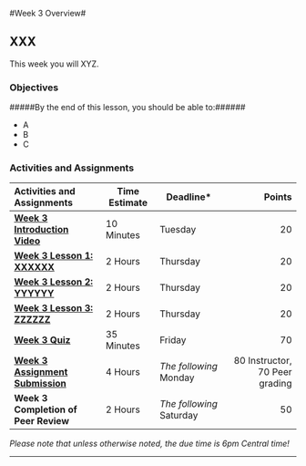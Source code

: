 #Week 3 Overview#

## XXX ##

This week you will XYZ.

### Objectives ###

#####By the end of this lesson, you should be able to:######

- A
- B 
- C

### Activities and Assignments ###

|Activities and Assignments | Time Estimate | Deadline* | Points|
|:------| -----|-------|----------:|
|**[Week 3 Introduction Video][wv]** |10 Minutes|Tuesday|20|
|**[Week 3 Lesson 1: XXXXXX](lesson1.md)**| 2 Hours |Thursday| 20|
|**[Week 3 Lesson 2: YYYYYY](lesson2.md)**| 2 Hours | Thursday | 20 |
|**[Week 3 Lesson 3: ZZZZZZ](lesson3.md)**| 2 Hours | Thursday| 20 |
|**[Week 3 Quiz][wq]**| 35 Minutes | Friday | 70|
|**[Week 3 Assignment Submission][wa]**| 4 Hours | *The following* Monday | 80 Instructor, 70 Peer grading | 
|**Week 3 Completion of Peer Review**| 2 Hours | *The following* Saturday | 50 | 

*Please note that unless otherwise noted, the due time is 6pm Central time!*

----------
[wv]: https://mediaspace.illinois.edu/media/Week+Three/0_rjhxhl68
[wa]: https://learn.illinois.edu/mod/workshop/view.php?id=1095182
[wq]: https://learn.illinois.edu/mod/quiz/view.php?id=1095179
